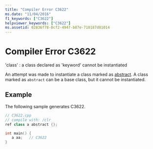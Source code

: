 ```yaml
---
title: "Compiler Error C3622"
ms.date: "11/04/2016"
f1_keywords: ["C3622"]
helpviewer_keywords: ["C3622"]
ms.assetid: 02836f78-0cf2-4947-b87e-710187d81014
---
```

# Compiler Error C3622

'class' : a class declared as 'keyword' cannot be instantiated

An attempt was made to instantiate a class marked as [abstract](../../extensions/abstract-cpp-component-extensions.md). A class marked as `abstract` can be a base class, but it cannot be instantiated.

## Example

The following sample generates C3622.

```cpp
// C3622.cpp
// compile with: /clr
ref class a abstract {};

int main() {
   a aa;   // C3622
}
```

